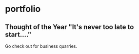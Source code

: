 # portfolio

## Thought of the Year "It's never too late to start...."

Go check out for business quarries.
